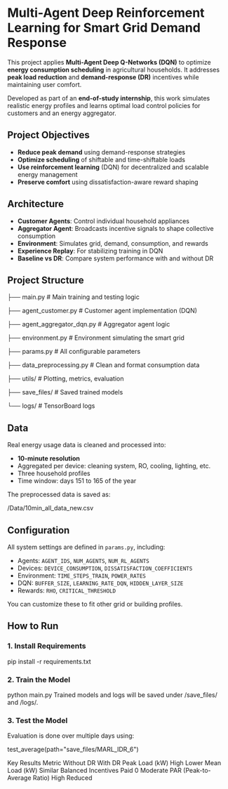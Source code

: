 # Multi-Agent Deep Reinforcement Learning for Smart Grid Demand Response

This project applies **Multi-Agent Deep Q-Networks (DQN)** to optimize **energy consumption scheduling** in agricultural households. It addresses **peak load reduction** and **demand-response (DR)** incentives while maintaining user comfort.

Developed as part of an **end-of-study internship**, this work simulates realistic energy profiles and learns optimal load control policies for customers and an energy aggregator.


##  Project Objectives

- **Reduce peak demand** using demand-response strategies
- **Optimize scheduling** of shiftable and time-shiftable loads
- **Use reinforcement learning** (DQN) for decentralized and scalable energy management
- **Preserve comfort** using dissatisfaction-aware reward shaping


##  Architecture

- **Customer Agents**: Control individual household appliances
- **Aggregator Agent**: Broadcasts incentive signals to shape collective consumption
- **Environment**: Simulates grid, demand, consumption, and rewards
- **Experience Replay**: For stabilizing training in DQN
- **Baseline vs DR**: Compare system performance with and without DR


##  Project Structure

├── main.py # Main training and testing logic

├── agent_customer.py # Customer agent implementation (DQN)

├── agent_aggregator_dqn.py # Aggregator agent logic

├── environment.py # Environment simulating the smart grid

├── params.py # All configurable parameters

├── data_preprocessing.py # Clean and format consumption data

├── utils/ # Plotting, metrics, evaluation

├── save_files/ # Saved trained models

└── logs/ # TensorBoard logs


## Data

Real energy usage data is cleaned and processed into:
        
- **10-minute resolution**
- Aggregated per device: cleaning system, RO, cooling, lighting, etc.
- Three household profiles
- Time window: days 151 to 165 of the year

The preprocessed data is saved as:

/Data/10min_all_data_new.csv


## Configuration

All system settings are defined in `params.py`, including:

- Agents: `AGENT_IDS`, `NUM_AGENTS`, `NUM_RL_AGENTS`
- Devices: `DEVICE_CONSUMPTION`, `DISSATISFACTION_COEFFICIENTS`
- Environment: `TIME_STEPS_TRAIN`, `POWER_RATES`
- DQN: `BUFFER_SIZE`, `LEARNING_RATE_DQN`, `HIDDEN_LAYER_SIZE`
- Rewards: `RHO`, `CRITICAL_THRESHOLD`

You can customize these to fit other grid or building profiles.


## How to Run

### 1. Install Requirements
pip install -r requirements.txt

### 2. Train the Model
python main.py
Trained models and logs will be saved under /save_files/ and /logs/.

### 3. Test the Model
Evaluation is done over multiple days using:

test_average(path="save_files/MARL_IDR_6")

Key Results
Metric	Without DR	With DR
Peak Load (kW)	High	Lower
Mean Load (kW)	Similar	Balanced
Incentives Paid	0	Moderate
PAR (Peak-to-Average Ratio)	High	Reduced

